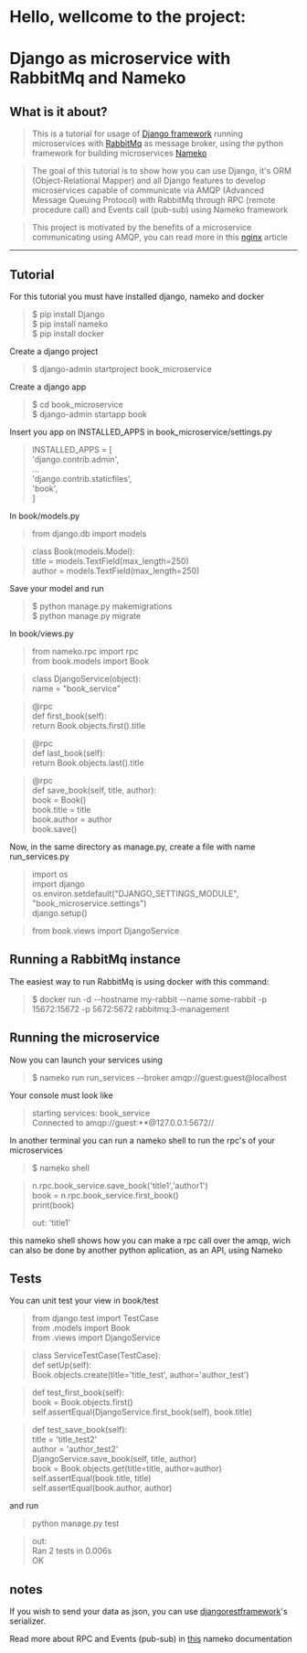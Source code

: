 # Hello, wellcome to the project:  
# Django as microservice with RabbitMq and Nameko

## What is it about?

> This is a tutorial for usage of [Django framework](https://www.djangoproject.com/) running microservices with [RabbitMq](https://www.rabbitmq.com/) as message broker, using the python framework for building microservices [Nameko](https://github.com/nameko/nameko)

> The goal of this tutorial is to show how you can use Django, it's ORM (Object-Relational Mapper) and all Django features to develop microservices capable of communicate via AMQP (Advanced Message Queuing Protocol) with RabbitMq through RPC (remote procedure call) and Events call (pub-sub) using Nameko framework 

> This project is motivated by the benefits of a microservice communicating using AMQP, you can read more in this [nginx](https://www.nginx.com/blog/building-microservices-inter-process-communication/) article

----
## Tutorial 
For this tutorial you must have installed django, nameko and docker

> $ pip install Django  
> $ pip install nameko  
> $ pip install docker


Create a django project  

> $ django-admin startproject book_microservice

Create a django app

>  $ cd book_microservice  
$ django-admin startapp book

Insert you app on INSTALLED_APPS in book\_microservice/settings.py


> INSTALLED_APPS = [  
    'django.contrib.admin',  
     ...  
    'django.contrib.staticfiles',  
    'book',  
]

In book/models.py

> from django.db import models   

> class Book(models.Model):   
    title = models.TextField(max_length=250)   
    author = models.TextField(max_length=250)

Save your model and run

> $ python manage.py makemigrations  
> $ python manage.py migrate

In book/views.py



> from nameko.rpc import rpc  
from book.models import Book  


>class DjangoService(object):  
    name = "book_service"  

>    @rpc  
    def first_book(self):  
        return Book.objects.first().title  

>    @rpc  
    def last_book(self):  
        return Book.objects.last().title  

>    @rpc  
    def save_book(self, title, author):  
        book = Book()  
        book.title = title  
        book.author = author  
        book.save()  


Now, in the same directory as manage.py, create a file with name run_services.py

> import os  
import django  
os.environ.setdefault("DJANGO_SETTINGS_MODULE", "book_microservice.settings")  
django.setup()  

>from book.views import DjangoService

## Running a RabbitMq instance

The easiest way to run RabbitMq is using docker with this command:

> $ docker run -d --hostname my-rabbit --name some-rabbit -p 15672:15672 -p 5672:5672 rabbitmq:3-management

## Running the microservice

Now you can launch your services using

> $ nameko run run_services --broker amqp://guest:guest@localhost

Your console must look like

> starting services: book_service  
Connected to amqp://guest:**@127.0.0.1:5672//

In another terminal you can run a nameko shell to run the rpc's of your microservices

> $ nameko shell   

>n.rpc.book_service.save_book('title1','author1')  
> book = n.rpc.book_service.first_book()  
> print(book)
>
> out: 'title1'

this nameko shell shows how you can make a rpc call over the amqp, wich can also be done by another python aplication, as an API, using Nameko

## Tests

You can unit test your view in book/test

> from django.test import TestCase  
from .models import Book  
from .views import DjangoService  

>class ServiceTestCase(TestCase):  
    def setUp(self):  
        Book.objects.create(title='title_test', author='author_test')  

>    def test_first_book(self):  
        book = Book.objects.first()  
        self.assertEqual(DjangoService.first_book(self), book.title)  

>    def test_save_book(self):  
        title = 'title_test2'  
        author = 'author_test2'  
        DjangoService.save_book(self, title, author)  
        book = Book.objects.get(title=title, author=author)  
        self.assertEqual(book.title, title)  
        self.assertEqual(book.author, author)  

and run

> python manage.py test

> out:  
Ran 2 tests in 0.006s  
OK


## notes
If you wish to send your data as json, you can use [djangorestframework](http://www.django-rest-framework.org/)'s serializer.

Read more about RPC and Events (pub-sub) in [this](https://docs.nameko.io/en/stable/built_in_extensions.html) nameko documentation 
